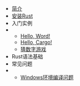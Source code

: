 * [简介](/)
* [安装Rust](/install_rust/)
* 入门实例
* * [Hello, Word!](/simple_example/hello_world)
  * [Hello, Cargo!](/simple_example/hello_cargo)
  * [猜数字游戏](/simple_example/guessing_game)
* Rust语法基础
* 常见问题
* * [Windows环境编译问题](/error/windows_compile)

